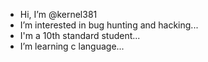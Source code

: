 - Hi, I’m @kernel381
- I’m interested in bug hunting and hacking...
- I'm a 10th standard student...
- I’m learning c language...

<!---
kernel381/kernel381 is a ✨ special ✨ repository because its `README.md` (this file) appears on your GitHub profile.
You can click the Preview link to take a look at your changes.
--->
